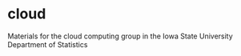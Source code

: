 # cloud
Materials for the cloud computing group in the Iowa State University Department of Statistics
